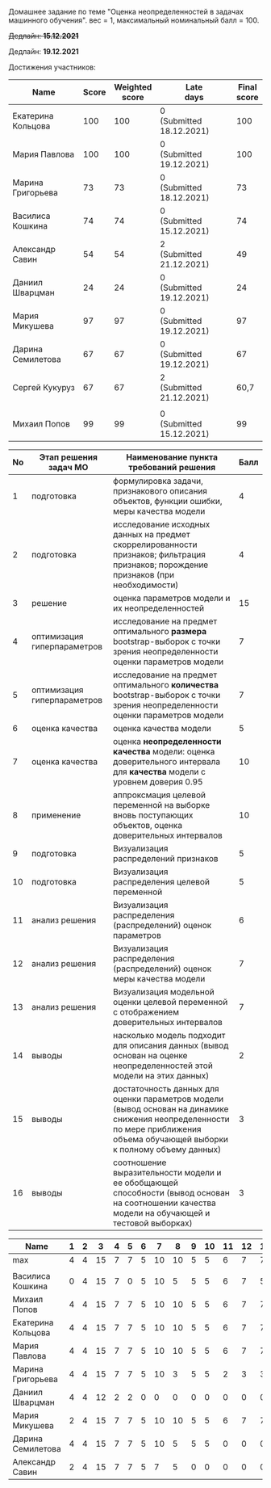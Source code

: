 Домашнее задание по теме "Оценка неопределенностей в задачах машинного обучения". вес = 1, максимальный номинальный балл = 100.

~~Дедлайн: **15.12.2021**~~

Дедлайн: **19.12.2021**

Достижения участников:

| Name               | Score | Weighted<br>score | Late<br>days                 | Final<br>score |
| ------------------ | ----- | ----------------- | ---------------------------- | -------------- |
| Екатерина Кольцова | 100 | 100 | 0<br />(Submitted 18.12.2021) | 100 |
| Мария Павлова      | 100 | 100 | 0<br />(Submitted 19.12.2021) | 100 |
| Марина Григорьева  | 73 | 73 | 0<br />(Submitted 18.12.2021) | 73 |
| Василиса Кошкина | 74 | 74 | 0<br />(Submitted 15.12.2021) | 74 |
| Александр Савин | 54 | 54 | 2<br />(Submitted 21.12.2021) | 49 |
| Даниил Шварцман | 24 | 24 | 0<br />(Submitted 19.12.2021) | 24 |
| Мария Микушева | 97 | 97 | 0<br />(Submitted 19.12.2021) | 97 |
| Дарина Семилетова | 67 | 67 | 0<br />(Submitted 19.12.2021) | 67 |
| Сергей Кукуруз | 67 | 67 | 2<br />(Submitted 21.12.2021) | 60,7 |
|  |  |  |  |  |
| Михаил Попов | 99 | 99 | 0<br />(Submitted 15.12.2021) | 99 |






| No   | Этап решения задач МО       | Наименование пункта<br />требований решения                  | Балл |
| ---- | --------------------------- | ------------------------------------------------------------ | ---- |
| 1    | подготовка                  | формулировка задачи, признакового описания объектов, функции ошибки, меры качества модели | 4    |
| 2    | подготовка                  | исследование исходных данных на предмет скоррелированности признаков; фильтрация признаков; порождение признаков (при необходимости) | 4    |
| 3    | решение                     | оценка параметров модели и их неопределенностей              | 15   |
| 4    | оптимизация гиперпараметров | исследование на предмет оптимального **размера** bootstrap-выборок с точки зрения неопределенности оценки параметров модели | 7    |
| 5    | оптимизация гиперпараметров | исследование на предмет оптимального **количества** bootstrap-выборок с точки зрения неопределенности оценки параметров модели | 7    |
| 6    | оценка качества             | оценка качества модели                                       | 5    |
| 7    | оценка качества             | оценка **неопределенности качества** модели: оценка доверительного интервала для **качества** модели с уровнем доверия 0.95 | 10   |
| 8    | применение                  | аппроксмация целевой переменной на выборке вновь поступающих объектов, оценка доверительных интервалов | 10   |
| 9    | подготовка                  | Визуализация распределений признаков                         | 5    |
| 10   | подготовка                  | Визуализация распределения целевой переменной                | 5    |
| 11   | анализ решения              | Визуализация распределения (распределений) оценок параметров | 6    |
| 12   | анализ решения              | Визуализация распределения (распределений) оценок меры качества модели | 7    |
| 13   | анализ решения              | Визуализация модельной оценки целевой переменной с отображением доверительных интервалов | 7    |
| 14   | выводы                      | насколько модель подходит для описания данных (вывод основан на оценке неопределенностей этой модели на этих данных) | 2    |
| 15   | выводы                      | достаточность данных для оценки параметров модели (вывод основан на динамике снижения неопределенности по мере приближения объема обучающей выборки к полному объему данных) | 3    |
| 16   | выводы                      | соотношение выразительности модели и ее обобщающей способности (вывод основан на соотношении качества модели на обучающей и тестовой выборках) | 3    |


| Name               | 1    | 2    | 3    | 4    | 5    | 6    | 7    | 8    | 9    | 10   | 11   | 12   | 13   | 14   | 15   | 16   | Sum  |
| ------------------ | ---- | ---- | ---- | ---- | ---- | ---- | ---- | ---- | ---- | ---- | ---- | ---- | ---- | ---- | ---- | ---- | ---- |
| max                | 4    | 4    | 15   | 7    | 7    | 5    | 10   | 10   | 5    | 5    | 6    | 7    | 7    | 2    | 3    | 3    | 100  |
|                    |      |      |      |      |      |      |      |      |      |      |      |      |      |      |      |      |      |
| Василиса Кошкина   | 0    | 4    | 15   | 7    | 0    | 5    | 10   | 5    | 5    | 5    | 6    | 7    | 5    | 0    | 0    | 0    | 74   |
| Михаил Попов       | 4    | 4    | 15   | 7    | 7    | 5    | 10   | 10   | 5    | 5    | 6    | 7    | 7    | 2    | 3    | 2    | 99   |
| Екатерина Кольцова | 4    | 4    | 15   | 7    | 7    | 5    | 10   | 10   | 5    | 5    | 6    | 7    | 7    | 2    | 3    | 3    | 100  |
| Мария Павлова      | 4    | 4    | 15   | 7    | 7    | 5    | 10   | 10   | 5    | 5    | 6    | 7    | 7    | 2    | 3    | 3    | 100  |
| Марина Григорьева  | 4    | 4    | 15   | 7    | 7    | 5    | 10   | 3    | 5    | 5    | 2    | 3    | 3    | 0    | 0    | 0    | 73   |
| Даниил Шварцман    | 4    | 4    | 12   | 2    | 2    | 0    | 0    | 0    | 0    | 0    | 0    | 0    | 0    | 0    | 0    | 0    | 24   |
| Мария Микушева     | 2    | 4    | 15   | 7    | 7    | 5    | 10   | 10   | 5    | 5    | 6    | 7    | 7    | 2    | 3    | 2    | 97   |
| Дарина Семилетова  | 4    | 4    | 15   | 7    | 7    | 5    | 10   | 5    | 5    | 5    | 0    | 0    | 0    | 0    | 0    | 0    | 67   |
| Александр Савин    | 2    | 4    | 15   | 7    | 7    | 5    | 7    | 5    | 0    | 0    | 0    | 0    | 0    | 1    | 1    | 0    | 54   |
